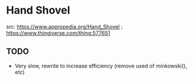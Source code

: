 # Hand Shovel

src: https://www.appropedia.org/Hand_Shovel ; https://www.thingiverse.com/thing:577651

## TODO

- Very slow, rewrite to increase efficiency (remove used of minkowski(), etc)
